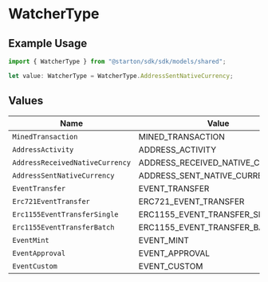 # WatcherType

## Example Usage

```typescript
import { WatcherType } from "@starton/sdk/sdk/models/shared";

let value: WatcherType = WatcherType.AddressSentNativeCurrency;
```

## Values

| Name                             | Value                            |
| -------------------------------- | -------------------------------- |
| `MinedTransaction`               | MINED_TRANSACTION                |
| `AddressActivity`                | ADDRESS_ACTIVITY                 |
| `AddressReceivedNativeCurrency`  | ADDRESS_RECEIVED_NATIVE_CURRENCY |
| `AddressSentNativeCurrency`      | ADDRESS_SENT_NATIVE_CURRENCY     |
| `EventTransfer`                  | EVENT_TRANSFER                   |
| `Erc721EventTransfer`            | ERC721_EVENT_TRANSFER            |
| `Erc1155EventTransferSingle`     | ERC1155_EVENT_TRANSFER_SINGLE    |
| `Erc1155EventTransferBatch`      | ERC1155_EVENT_TRANSFER_BATCH     |
| `EventMint`                      | EVENT_MINT                       |
| `EventApproval`                  | EVENT_APPROVAL                   |
| `EventCustom`                    | EVENT_CUSTOM                     |